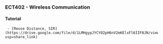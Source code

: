 ### ECT402 - Wireless Communication
#### Tutorial
     - [Reuse Distance, SIR](https://drive.google.com/file/d/1LMHgypJYCYO2pH6nV2mKElxFl6IIF0JN/view?usp=share_link)
